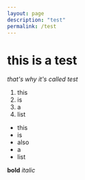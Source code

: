 ```yaml
---
layout: page
description: "test"
permalink: /test
---
```


# this is a test
*that's why it's called test*
1. this
2. is
3. a
4. list

- this
- is
- also
- a
- list

**bold** *italic*
